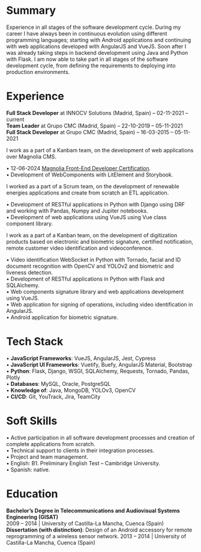 # Summary

Experience in all stages of the software development cycle. During my career I have always been in continuous evolution using different programming languages; starting with Android applications and continuing with web applications developed with AngularJS and VueJS. Soon after I was already taking steps in backend development using Java and Python with Flask. I am now able to take part in all stages of the software development cycle, from defining the requirements to deploying into production environments.

# Experience

**Full Stack Developer** at INNOCV Solutions (Madrid, Spain) – 02-11-2021 – current<br/>
**Team Leader** at Grupo CMC (Madrid, Spain) – 22-10-2019 – 05-11-2021<br/>
**Full Stack Developer** at Grupo CMC (Madrid, Spain) – 16-03-2015 – 05-11-2021<br/>

I work as a part of a Kanbam team, on the development of web applications over Magnolia CMS.

• 12-06-2024 [Magnolia Front-End Developer Certification](https://www.magnolia-cms.com/es_ES/services/education/certification/certified/pablo-bascunana-saiz.html).<br/>
• Development of WebComponents with LitElement and Storybook.<br/>

I worked as a part of a Scrum team, on the development of renewable energies applications and create from scratch an ETL application.

• Development of RESTful applications in Python with Django using DRF and working with Pandas, Numpy and Jupiter notebooks.<br/>
• Development of web applications using VueJS using Vue class component library.

I work as a part of a Kanban team, on the development of digitization products based on electronic and biometric signature, certified notification, remote customer video identification and videoconference.

• Video identification WebSocket in Python with Tornado, facial and ID document recognition with OpenCV and YOLOv2 and biometric and liveness detection.<br/>
• Development of RESTful applications in Python with Flask and SQLAlchemy.<br/>
• Web components signature library and web applications development using VueJS.<br/>
• Web application for signing of operations, including video identification in AngularJS.<br/>
• Android application for biometric signature.<br/>

# Tech Stack

  • **JavaScript Frameworks**: VueJS, AngularJS, Jest, Cypress<br/>
  • **JavaScript UI Frameworks**: Vuetify, Buefy, AngularJS Material, Bootstrap<br/>
  • **Python**: Flask, Django, WSGI, SQLAlchemy, Requests, Tornado, Pandas, Plotly<br/>
  • **Databases**: MySQL, Oracle, PostgreSQL<br/>
  • **Knowledge of**: Java, MongoDB, YOLOv3, OpenCV<br/>
  • **CI/CD**: Git, YouTrack, Jira, TeamCity<br/>

# Soft Skills
  • Active participation in all software development processes and creation of complete applications from scratch.<br/>
  • Technical support to clients in their integration processes.<br/>
  • Project and team management.<br/>
  • English: B1. Preliminary English Test – Cambridge University.<br/>
  • Spanish: native.<br/>
  
# Education

  **Bachelor’s Degree in Telecommunications and Audiovisual Systems Engineering (GISAT)**<br/>
  2009 – 2014 | University of Castilla-La Mancha, Cuenca (Spain)<br/>
  **Dissertation (with distinction)**: Design of an Android accessory for remote reprogramming of a wireless sensor network. 2013 – 2014 | University of Castilla-La Mancha, Cuenca (Spain)<br/>
<!---
pablobascunana/pablobascunana is a ✨ special ✨ repository because its `README.md` (this file) appears on your GitHub profile.
You can click the Preview link to take a look at your changes.
--->
